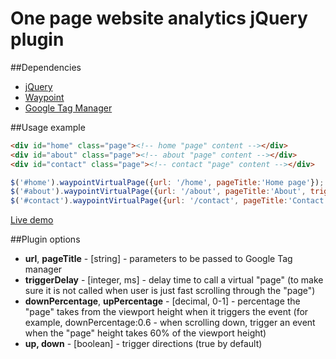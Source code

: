 # One page website analytics jQuery plugin

##Dependencies

  * [jQuery](https://github.com/jquery/jquery)
  * [Waypoint](https://github.com/imakewebthings/jquery-waypoints)
  * [Google Tag Manager](http://www.google.com/tagmanager/)


##Usage example
```html
<div id="home" class="page"><!-- home "page" content --></div>
<div id="about" class="page"><!-- about "page" content --></div>
<div id="contact" class="page"><!-- contact "page" content --></div>
```
```javascript
$('#home').waypointVirtualPage({url: '/home', pageTitle:'Home page'});
$('#about').waypointVirtualPage({url: '/about', pageTitle:'About', triggerDelay: 2500, downPercentage:0.6, upPercentage:0.4, down:false});
$('#contact').waypointVirtualPage({url: '/contact', pageTitle:'Contact', triggerDelay: 1500});
```

[Live demo](http://jsbin.com/xuyekuriheti/1/edit?html,js,console,output)


##Plugin options

* **url**, **pageTitle** - [string] - parameters to be passed to Google Tag manager
* **triggerDelay** - [integer, ms] - delay time to call a virtual "page" (to make sure it is not called when user is just fast scrolling through the "page")
* **downPercentage**, **upPercentage** - [decimal, 0-1] - percentage the "page" takes from the viewport height when it triggers the event 
(for example, downPercentage:0.6 - when scrolling down, trigger an event when the "page" height takes 60% of the viewport height)
* **up, down** - [boolean] - trigger directions (true by default)
